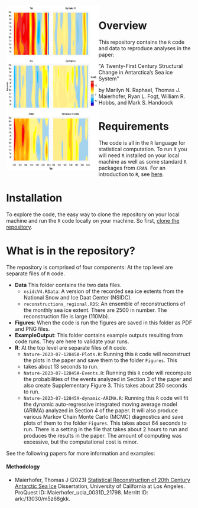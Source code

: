 <img src="Figures/Fig2color-abs-legend.png" align="left" width="250" height="450" alt="A21CSCASIS"/>

# Overview 
This repository contains the `R` code and data to reproduce analyses in the paper:

"A Twenty-First Century Structural Change in Antarctica’s Sea ice System"

by Marilyn N. Raphael, Thomas J. Maierhofer, Ryan L. Fogt, William R. Hobbs, and Mark S. Handcock

# Requirements
The code is all in the `R` language for statistical computation. To run it you will need `R` installed on your
local machine as well as some standard `R` packages from `CRAN`. For an introduction to `R`, see [here](https://www.r-project.org/). 

# Installation
To explore the code, the easy way to clone the repository on your local machine and run the `R` code locally on your machine.
So first, [clone the repository](https://docs.github.com/en/repositories/creating-and-managing-repositories/cloning-a-repository).

# What is in the repository?
The repository is comprised of four components: At the top level are  separate files of `R` code.

* **Data** This folder contains the two data files.
   * `nsidcV4.RData`: A version of the recorded sea ice extents from the National Snow and Ice Daat Center (NSIDC).
   * `reconstructions_regional.RDS`: An ensemble of reconstructions of the monthly sea ice extent. There are 2500 in number. The reconstruction file is large (110Mb).
* **Figures**: When the code is run the figures are saved in this folder as PDF and PNG files.
* **ExampleOutput**: This folder contains example outputs resulting from code runs. They are here to validate your runs.
* **R**:  At the top level are separate files of `R` code.
   * `Nature-2023-07-12845A-Plots.R`: Running this `R` code will reconstruct the plots in the paper and save them to the folder `Figures`. This
   * takes about 13 seconds to run.
   * `Nature-2023-07-12845A-Events.R`: Running this `R` code will recompute the probabilities of the events analyzed in Section 3 of the paper and also create Supplementary Figure 3. This takes about 250 seconds to run.
   * `Nature-2023-07-12845A-dynamic-ARIMA.R`: Running this `R` code will fit the dynamic auto-regressive integrated moving average model (ARIMA) analyzed in Section 4 of the paper. It will also produce various Markov Chain Monte Carlo (MCMC) diagnostics and save plots of them to the folder `Figures`. This takes about 64 seconds to run. There is a setting in the file that takes about 2 hours to run and produces the results in the paper. The amount of computing was excessive, but the computational cost is minor.

See the following papers for more information and examples:

#### Methodology

* Maierhofer, Thomas J (2023) [Statistical Reconstruction of 20th Century Antarctic Sea Ice](https://escholarship.org/uc/item/33m3c3mn)
  Dissertation, University of California at Los Angeles. ProQuest ID: Maierhofer_ucla_0031D_21798. Merritt ID: ark:/13030/m5z68gkk.
